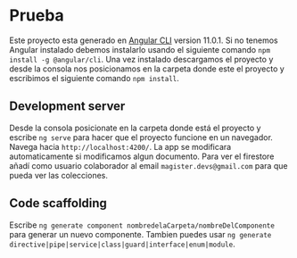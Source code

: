 # Prueba

Este proyecto esta generado en [Angular CLI](https://github.com/angular/angular-cli) version 11.0.1.
Si no tenemos Angular instalado debemos instalarlo usando el siguiente comando `npm install -g @angular/cli`.
Una vez instalado descargamos el proyecto y desde la consola nos posicionamos en la carpeta donde este el proyecto y escribimos el siguiente comando `npm install`.   

## Development server

Desde la consola posicionate en la carpeta donde está el proyecto y escribe `ng serve` para hacer que el proyecto funcione en un navegador. Navega hacia `http://localhost:4200/`. La app se modificara automaticamente si modificamos algun documento.
Para ver el firestore añadí como usuario colaborador al email `magister.devs@gmail.com` para que pueda ver las colecciones.

## Code scaffolding

Escribe `ng generate component nombredelaCarpeta/nombreDelComponente` para generar un nuevo componente. Tambien puedes usar `ng generate directive|pipe|service|class|guard|interface|enum|module`.


